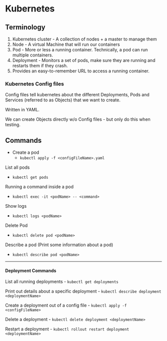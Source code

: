 # Kubernetes

## Terminology

1. Kubernetes cluster - A collection of nodes + a master to manage them
2. Node - A virtual Machine that will run our containers
3. Pod - More or less a running container. Technically, a pod can run multiple containers.
4. Deployment - Monitors a set of pods, make sure they are running and restarts them if they crash.
5. Provides an easy-to-remember URL to access a running container.

### Kubernetes Config files

Config files tell kubernetes about the different Deployments, Pods and Services (referred to as Objects) that we want to create.

Written in YAML.

We can create Objects directly w/o Config files - but only do this when testing.

## Commands 

- Create a pod 
    - `kubectl apply -f <configFileName>.yaml`

List all pods
- `kubectl get pods`

Running a command inside a pod
- `kubectl exec -it <podName> -- <command>`

Show logs 
- `kubectl logs <podName>`

Delete Pod 
- `kubectl delete pod <podName>`

Describe a pod (Print some information about a pod)
- `kubectl describe pod <podName>`

***

#### Deployment Commands 

List all running deployments 
    - `kubectl get deployments`

Print out details about a specific deployment
    - `kubectl describe deployment <deploymentName>`

Create a deployment out of a config file
    - `kubectl apply -f <configFileName>`

Delete a deployment 
    - `kubectl delete deployment <deploymentName>`

Restart a deployment 
    - `kubectl rollout restart deployment <deploymentName>`